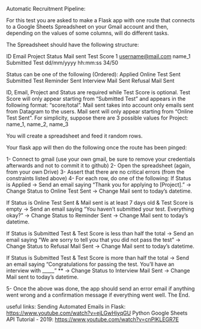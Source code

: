  Automatic Recruitment Pipeline:

For this test you are asked to make a Flask app with one route that connects to a Google Sheets Spreadsheet on your Gmail account and then, depending on the values of some columns, will do different tasks.

The Spreadsheet should have the following structure: 

ID
Email
Project
Status
Mail sent
Test Score
1
username@mail.com
name_1
Submitted Test
dd/mm/yyyy hh:mm:ss
34/50


Status can be one of the following (Ordered): 
Applied
Online Test Sent
Submitted Test
Reminder Sent
Interview Mail Sent
Refusal Mail Sent

ID, Email, Project and Status are required while Test Score is optional.
Test Score will only appear starting from “Submitted Test” and appears in the following format: “score/total”.
Mail sent takes into account only emails sent from Datagram to the users.
Mail sent will only appear starting from “Online Test Sent”.
For simplicity, suppose there are 3 possible values for Project: name_1, name_2, name_3

You will create a spreadsheet and feed it random rows.

Your flask app will then do the following once the route has been pinged: 

1- Connect to gmail (use your own gmail, be sure to remove your credentials afterwards and not to commit it to github)
2- Open the spreadsheet (again, from your own Drive)
3- Assert that there are no critical errors (from the constraints listed above)
4- For each row, do one of the following: 
If Status is Applied
→ Send an email saying “Thank you for applying to [Project].”
→ Change Status to Online Test Sent
→ Change Mail sent to today’s datetime.

If Status is Online Test Sent & Mail sent is at least 7 days old & Test Score is empty
→ Send an email saying “You haven’t submitted your test. Everything okay?”
→ Change Status to Reminder Sent
→ Change Mail sent to today’s datetime.



If Status is Submitted Test & Test Score is less than half the total 
→ Send an email saying “We are sorry to tell you that you did not pass the test”
→ Change Status to Refusal Mail Sent
→ Change Mail sent to today’s datetime.

If Status is Submitted Test & Test Score is more than half the total 
→ Send an email saying “Congratulations for passing the test. You’ll have an interview with _____” **
→ Change Status to Interview Mail Sent
→ Change Mail sent to today’s datetime.

5- Once the above was done, the app should send an error email if anything went wrong and a confirmation message if everything went well. The End.



 useful links:
 Sending Automated Emails in Flask: https://www.youtube.com/watch?v=ejLGwHiyqGU
 Python Google Sheets API Tutorial - 2019: https://www.youtube.com/watch?v=cnPlKLEGR7E




